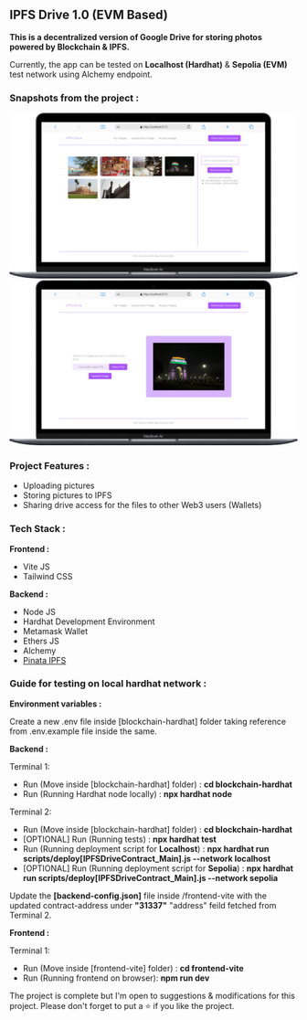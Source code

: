 <h2>IPFS Drive 1.0 (EVM Based)</h2>

<b>This is a decentralized version of Google Drive for storing photos powered by Blockchain & IPFS.</b>

Currently, the app can be tested on <b>Localhost (Hardhat)</b> & <b>Sepolia (EVM)</b> test network using Alchemy endpoint.

<h3><b>Snapshots from the project :</b></h3>

<img src="./project-assets/screenshot-1.png" width="650">

<img src="./project-assets/screenshot-2.png" width="650">

<h3><b>Project Features :</b></h3>

<ul>
    <li>Uploading pictures</li>
    <li>Storing pictures to IPFS</li>
    <li>Sharing drive access for the files to other Web3 users (Wallets)</li>
</ul>

<h3><b>Tech Stack :</b></h3>

<b>Frontend :</b>

<ul>
    <li>Vite JS</li>
    <li>Tailwind CSS</li>
</ul>

<b>Backend :</b>

<ul>
    <li>Node JS</li>
    <li>Hardhat Development Environment</li>
    <li>Metamask Wallet</li>
    <li>Ethers JS</li>
    <li>Alchemy</li>
    <li><a href="https://www.pinata.cloud/">Pinata IPFS</a></li>
</ul>

<h3><b>Guide for testing on local hardhat network :</b></h3>

<b>Environment variables :</b>

Create a new .env file inside [blockchain-hardhat] folder taking reference from .env.example file inside the same.

<b>Backend :</b>

Terminal 1:

<ul>
    <li>Run (Move inside [blockchain-hardhat] folder) : <b>cd blockchain-hardhat</b></li>
    <li>Run (Running Hardhat node locally) : <b>npx hardhat node</b></li>

</ul>

Terminal 2:

<ul>
    <li>Run (Move inside [blockchain-hardhat] folder) : <b>cd blockchain-hardhat</b></li>
    <li>[OPTIONAL] Run (Running tests) : <b>npx hardhat test</b></li>
    <li>Run (Running deployment script for <b>Localhost</b>) : <b>npx hardhat run scripts/deploy[IPFSDriveContract_Main].js --network localhost</b></li>
    <li>[OPTIONAL] Run (Running deployment script for <b>Sepolia</b>) : <b>npx hardhat run scripts/deploy[IPFSDriveContract_Main].js --network sepolia</b></li>
</ul>

Update the <b>[backend-config.json]</b> file inside /frontend-vite with the updated contract-address under <b>"31337"</b> "address" feild fetched from Terminal 2.

<b>Frontend :</b>

Terminal 1:

<ul>
    <li>Run (Move inside [frontend-vite] folder) : <b>cd frontend-vite</b></li>
    <li>Run (Running frontend on browser): <b>npm run dev</b></li>
</ul>

The project is complete but I'm open to suggestions & modifications for this project. Please don't forget to put a ⭐ if you like the project.
